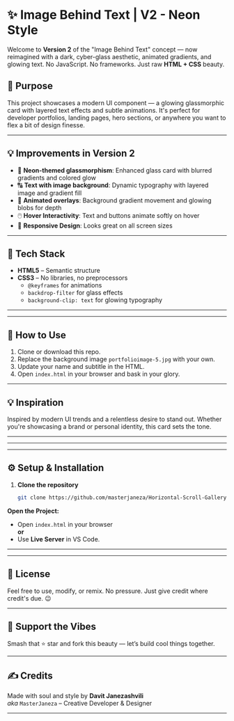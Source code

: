 # ✨ Image Behind Text | V2 - Neon Style

Welcome to **Version 2** of the "Image Behind Text" concept — now reimagined with a dark, cyber-glass aesthetic, animated gradients, and glowing text. No JavaScript. No frameworks. Just raw **HTML + CSS** beauty.

## 🎯 Purpose

This project showcases a modern UI component — a glowing glassmorphic card with layered text effects and subtle animations. It's perfect for developer portfolios, landing pages, hero sections, or anywhere you want to flex a bit of design finesse.

---

## 💡 Improvements in Version 2

- 🎨 **Neon-themed glassmorphism**: Enhanced glass card with blurred gradients and colored glow
- 🔠 **Text with image background**: Dynamic typography with layered image and gradient fill
- 💫 **Animated overlays**: Background gradient movement and glowing blobs for depth
- 🖱️ **Hover Interactivity**: Text and buttons animate softly on hover
- 🌈 **Responsive Design**: Looks great on all screen sizes

---

## 🔧 Tech Stack

- **HTML5** – Semantic structure
- **CSS3** – No libraries, no preprocessors
    - `@keyframes` for animations
    - `backdrop-filter` for glass effects
    - `background-clip: text` for glowing typography

---

---


## 🧩 How to Use

1. Clone or download this repo.
2. Replace the background image `portfolioimage-5.jpg` with your own.
3. Update your name and subtitle in the HTML.
4. Open `index.html` in your browser and bask in your glory.

---

## 💡 Inspiration

Inspired by modern UI trends and a relentless desire to stand out. Whether you're showcasing a brand or personal identity, this card sets the tone.

---


---

---

## ⚙️ Setup & Installation

1. **Clone the repository**
   ```bash
   git clone https://github.com/masterjaneza/Horizontal-Scroll-Gallery---V1.git

**Open the Project:**

- Open `index.html` in your browser  
  **or**
- Use **Live Server** in VS Code.
--- 

---



## 🧪 License

Feel free to use, modify, or remix. No pressure. Just give credit where credit's due. 😉

---

## 🚀 Support the Vibes  
Smash that ⭐ star and fork this beauty — let’s build cool things together.


---

## ✍️ Credits

Made with soul and style by **Davit Janezashvili**  
_aka_ `MasterJaneza` – Creative Developer & Designer

---
